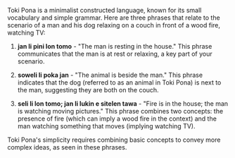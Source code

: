 Toki Pona is a minimalist constructed language, known for its small vocabulary and simple grammar. Here are three phrases that relate to the scenario of a man and his dog relaxing on a couch in front of a wood fire, watching TV:

1. **jan li pini lon tomo** - "The man is resting in the house." This phrase communicates that the man is at rest or relaxing, a key part of your scenario.

2. **soweli li poka jan** - "The animal is beside the man." This phrase indicates that the dog (referred to as an animal in Toki Pona) is next to the man, suggesting they are both on the couch.

3. **seli li lon tomo; jan li lukin e sitelen tawa** - "Fire is in the house; the man is watching moving pictures." This phrase combines two concepts: the presence of fire (which can imply a wood fire in the context) and the man watching something that moves (implying watching TV).

Toki Pona's simplicity requires combining basic concepts to convey more complex ideas, as seen in these phrases.